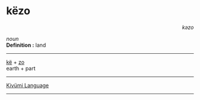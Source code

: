 
# këzo

<div align="right"><i>kəzo</i></div>

*noun*  
**Definition :** land  

---

[kë](kë.md) + [zo](zo.md)  
earth + part  

---

[Kivümi Language](../README.md)

---
